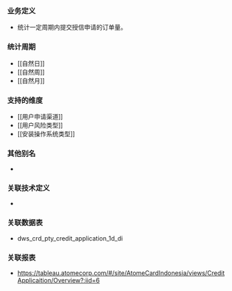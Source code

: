 ### 业务定义

* 统计一定周期内提交授信申请的订单量。
### 统计周期

* [[自然日]]
* [[自然周]]
* [[自然月]]
### 支持的维度

* [[用户申请渠道]]
* [[用户风险类型]]
* [[安装操作系统类型]]

### 其他别名

* 
### 关联技术定义

* 
### 关联数据表

* dws_crd_pty_credit_application_1d_di
### 关联报表
* https://tableau.atomecorp.com/#/site/AtomeCardIndonesia/views/CreditApplicaition/Overview?:iid=6